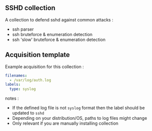## SSHD collection

A collection to defend sshd against common attacks :
 - ssh parser
 - ssh bruteforce & enumeration detection
 - ssh 'slow' bruteforce & enumeration detection

## Acquisition template

Example acquisition for this collection :

```yaml
filenames:
  - /var/log/auth.log
labels:
  type: syslog
```


notes :
 -  If the defined log file is not `syslog` format then the label should be updated to `sshd`
 -  Depending on your distribution/OS, paths to log files might change
 -  Only relevant if you are manually installing collection

